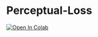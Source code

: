 # Perceptual-Loss

[![Open In Colab](https://colab.research.google.com/assets/colab-badge.svg)](https://colab.research.google.com/github/jerryuhoo/Perceptual-Loss/blob/main/example.ipynb)